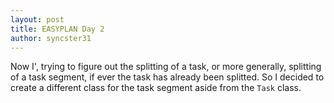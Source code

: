 ```yaml
---
layout: post
title: EASYPLAN Day 2
author: syncster31
---
```

Now I', trying to figure out the splitting of a task, or more generally, splitting of a task segment, if ever the task has already been splitted. So I decided to create a different class for the task segment aside from the ```Task``` class.
